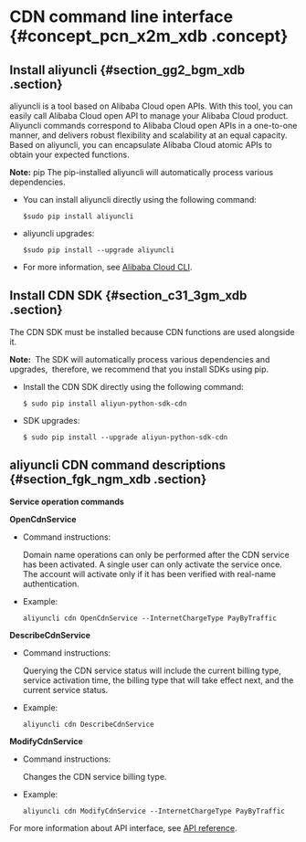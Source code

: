 # CDN command line interface {#concept_pcn_x2m_xdb .concept}

## Install aliyuncli {#section_gg2_bgm_xdb .section}

aliyuncli is a tool based on Alibaba Cloud open APIs. With this tool, you can easily call Alibaba Cloud open API to manage your Alibaba Cloud product. Aliyuncli commands correspond to Alibaba Cloud open APIs in a one-to-one manner, and delivers robust flexibility and scalability at an equal capacity. Based on aliyuncli, you can encapsulate Alibaba Cloud atomic APIs to obtain your expected functions.

**Note:** pip The pip-installed aliyuncli will automatically process various dependencies.

-   You can install aliyuncli directly using the following command:

    ```
    $sudo pip install aliyuncli
    ```

-   aliyuncli upgrades:

    ```
    $sudo pip install --upgrade aliyuncli
    ```

-   For more information, see [Alibaba Cloud CLI](https://www.alibabacloud.com/help/doc-detail/66653.htm).

## Install CDN SDK {#section_c31_3gm_xdb .section}

The CDN SDK must be installed because CDN functions are used alongside it.

**Note:**  The SDK will automatically process various dependencies and upgrades,  therefore, we recommend that you install SDKs using pip.

-   Install the CDN SDK directly using the following command:

    ```
    $ sudo pip install aliyun-python-sdk-cdn
    ```

-   SDK upgrades:

    ```
    $ sudo pip install --upgrade aliyun-python-sdk-cdn
    ```


## aliyuncli CDN command descriptions {#section_fgk_ngm_xdb .section}

**Service operation commands**

**OpenCdnService**

-   Command instructions:

    Domain name operations can only be performed after the CDN service has been activated. A single user can only activate the service once. The account will activate only if it has been verified with real-name authentication.

-   Example:

    ```
    aliyuncli cdn OpenCdnService --InternetChargeType PayByTraffic
    ```


**DescribeCdnService**

-   Command instructions:

    Querying the CDN service status will include the current billing type, service activation time, the billing type that will take effect next, and the current service status.

-   Example:

    ```
    aliyuncli cdn DescribeCdnService
    ```


**ModifyCdnService**

-   Command instructions:

    Changes the CDN service billing type.

-   Example:

    ```
    aliyuncli cdn ModifyCdnService --InternetChargeType PayByTraffic
    ```


For more information about API interface, see [API reference](https://www.alibabacloud.com/help/doc-detail/27155.htm).

